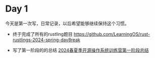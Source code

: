 # Day 1

今天是第一次写，日常记录，以后希望能够继续保持这个习惯。

- 终于完成了所有的rustling题目 https://github.com/LearningOS/rust-rustlings-2024-spring-day8reak

- 写了第一阶段的的总结 [2024春夏季开源操作系统训练营第一阶段总结](Part1/2024春夏季开源操作系统训练营第一阶段总结)
